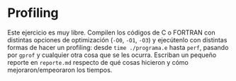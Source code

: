 # Profiling

Este ejercicio es muy libre. Compilen los códigos de C o FORTRAN
con distintas opciones de optimización (`-O0`, `-O1`, `-O3`) y ejecútenlo con distintas
formas de hacer un profiling: desde `time ./programa.e` hasta `perf`,
pasando por `gprof` y cualquier otra cosa que se les ocurra. Escriban
un pequeño reporte en `reporte.md` respecto de qué cosas hicieron y
cómo mejoraron/empeoraron los tiempos. 
